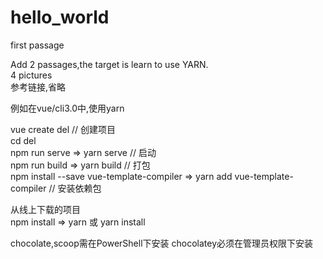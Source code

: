 # hello_world
first passage
<div>Add 2 passages,the target is learn to use YARN.</div>
<div>4 pictures</div>
<div>参考链接,省略</div>
<p>例如在vue/cli3.0中,使用yarn</p>
vue create del // 创建项目</br>        
cd del </br>
npm run serve => yarn serve // 启动</br>
npm run build => yarn build // 打包</br>
npm install --save vue-template-compiler => yarn add vue-template-compiler // 安装依赖包</br>

从线上下载的项目</br>
npm install => yarn 或 yarn install

chocolate,scoop需在PowerShell下安装
chocolatey必须在管理员权限下安装

